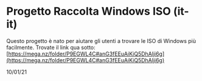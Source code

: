 ﻿
﻿
# Progetto Raccolta Windows ISO (it-it)
Questo progetto è nato per aiutare gli utenti a trovare le ISO di Windows più facilmente.
Trovate il link qua sotto:
[https://mega.nz/folder/P9EGWL4C#anG3fEEuAiKiQ5DhAlji6g](https://mega.nz/folder/P9EGWL4C#anG3fEEuAiKiQ5DhAlji6g)


10/01/21

